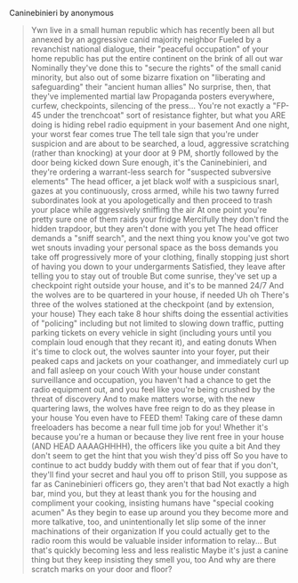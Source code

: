 Caninebinieri by anonymous

>Ywn live in a small human republic which has recently been all but annexed by an aggressive canid majority neighbor
>Fueled by a revanchist national dialogue, their "peaceful occupation" of your home republic has put the entire continent on the brink of all out war
>Nominally they've done this to "secure the rights" of the small canid minority, but also out of some bizarre fixation on "liberating and safeguarding" their "ancient human allies"
>No surprise, then, that they've implemented martial law
>Propaganda posters everywhere, curfew, checkpoints, silencing of the press...
>You're not exactly a "FP-45 under the trenchcoat" sort of resistance fighter, but what you ARE doing is hiding rebel radio equipment in your basement
>And one night, your worst fear comes true
>The tell tale sign that you're under suspicion and are about to be searched, a loud, aggressive scratching (rather than knocking) at your door at 9 PM, shortly followed by the door being kicked down
>Sure enough, it's the Caninebinieri, and they're ordering a warrant-less search for "suspected subversive elements"
>The head officer, a jet black wolf with a suspicious snarl, gazes at you continuously, cross armed, while his two tawny furred subordinates look at you apologetically and then proceed to trash your place while aggressively sniffing the air
>At one point you're pretty sure one of them raids your fridge
>Mercifully they don't find the hidden trapdoor, but they aren't done with you yet
>The head officer demands a "sniff search", and the next thing you know you've got two wet snouts invading your personal space as the boss demands you take off progressively more of your clothing, finally stopping just short of having you down to your undergarments
>Satisfied, they leave after telling you to stay out of trouble
>But come sunrise, they've set up a checkpoint right outside your house, and it's to be manned 24/7
>And the wolves are to be quartered in your house, if needed
>Uh oh
>There's three of the wolves stationed at the checkpoint (and by extension, your house)
>They each take 8 hour shifts doing the essential activities of "policing" including but not limited to slowing down traffic, putting parking tickets on every vehicle in sight (including yours until you complain loud enough that they recant it), and eating donuts
>When it's time to clock out, the wolves saunter into your foyer, put their peaked caps and jackets on your coathanger, and immediately curl up and fall asleep on your couch
>With your house under constant surveillance and occupation, you haven't had a chance to get the radio equipment out, and you feel like you're being crushed by the threat of discovery
>And to make matters worse, with the new quartering laws, the wolves have free reign to do as they please in your house
>You even have to FEED them!
>Taking care of these damn freeloaders has become a near full time job for you!
>Whether it's because you're a human or because they live rent free in your house (AND HEAD AAAAGHHHH), the officers like you quite a bit
>And they don't seem to get the hint that you wish they'd piss off
>So you have to continue to act buddy buddy with them out of fear that if you don't, they'll find your secret and haul you off to prison
>Still, you suppose as far as Caninebinieri officers go, they aren't that bad
>Not exactly a high bar, mind you, but they at least thank you for the housing and compliment your cooking, insisting humans have "special cooking acumen"
>As they begin to ease up around you they become more and more talkative, too, and unintentionally let slip some of the inner machinations of their organization
>If you could actually get to the radio room this would be valuable insider information to relay...
>But that's quickly becoming less and less realistic
>Maybe it's just a canine thing but they keep insisting they smell you, too
>And why are there scratch marks on your door and floor?
